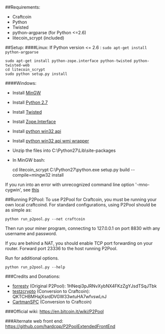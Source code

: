 ##Requirements:
* Craftcoin
* Python
* Twisted
* python-argparse (for Python <=2.6)
* litecoin_scrypt (included)


##Setup:
####Linux:
If Python version <= 2.6 : `sudo apt-get install python-argparse`

    sudo apt-get install python-zope.interface python-twisted python-twisted-web
    cd litecoin_scrypt
    sudo python setup.py install

####Windows:
* Install [MinGW](http://www.mingw.org/wiki/Getting_Started)
* Install [Python 2.7](http://www.python.org/getit/)
* Install [Twisted](http://twistedmatrix.com/trac/wiki/Downloads)
* Install [Zope.Interface](http://pypi.python.org/pypi/zope.interface/3.8.0)
* Install [python win32 api](http://sourceforge.net/projects/pywin32/files/pywin32/Build%20218)
* Install [python win32 api wmi wrapper](https://pypi.python.org/pypi/WMI/#downloads)
* Unzip the files into C:\Python27\Lib\site-packages
* In MinGW bash:

    cd litecoin_scrypt
    C:\Python27\python.exe setup.py build --compile=mingw32 install

If you run into an error with unrecognized command line option '-mno-cygwin', see [this](http://stackoverflow.com/questions/6034390/compiling-with-cython-and-mingw-produces-gcc-error-unrecognized-command-line-o)


##Running P2Pool:
To use P2Pool for Craftcoin, you must be running your own local craftcoind. For standard
configurations, using P2Pool should be as simple as:

    python run_p2pool.py --net craftcoin

Then run your miner program, connecting to 127.0.0.1 on port 8830 with any
username and password.

If you are behind a NAT, you should enable TCP port forwarding on your
router. Forward port 23336 to the host running P2Pool.

Run for additional options.

    python run_p2pool.py --help


###Credits and Donations:
* [forrestv](https://github.com/forrestv) (Original P2Pool): 1HNeqi3pJRNvXybNX4FKzZgYJsdTSqJTbk
* [testzcrypto](https://github.com/testzcrypto) (Conversion to Craftcoin): QKTCHBMHajXsrdDVGW33wtuHA7wfvswLnJ
* [CartmanSPC](https://bitcointalk.org/index.php?action=profile;u=101393) (Conversion to Craftcoin)

###Official wiki:
https://en.bitcoin.it/wiki/P2Pool

###Alternate web front end:
https://github.com/hardcpp/P2PoolExtendedFrontEnd

